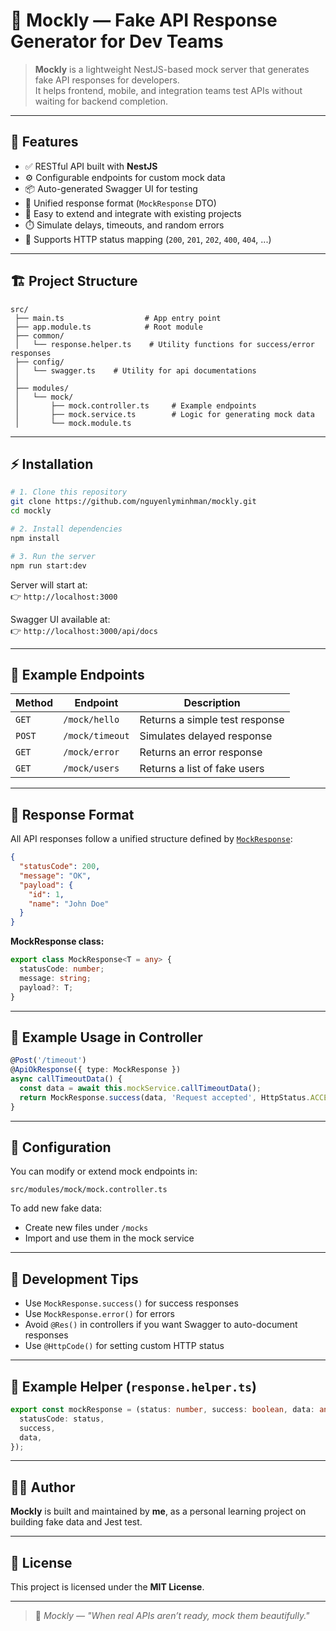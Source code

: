# 🧪 Mockly — Fake API Response Generator for Dev Teams

> **Mockly** is a lightweight NestJS-based mock server that generates fake API responses for developers.  
> It helps frontend, mobile, and integration teams test APIs without waiting for backend completion.

---

## 🚀 Features

- ✅ RESTful API built with **NestJS**
- ⚙️ Configurable endpoints for custom mock data
- 📦 Auto-generated Swagger UI for testing
- 💬 Unified response format (`MockResponse` DTO)
- 🧰 Easy to extend and integrate with existing projects
- ⏱️ Simulate delays, timeouts, and random errors
- 🧠 Supports HTTP status mapping (`200`, `201`, `202`, `400`, `404`, ...)

---

## 🏗️ Project Structure

```
src/
 ├── main.ts                  # App entry point
 ├── app.module.ts            # Root module
 ├── common/
 │   └── response.helper.ts    # Utility functions for success/error responses
 ├── config/
 │   └── swagger.ts    # Utility for api documentations
 │   
 ├── modules/
 │   └── mock/
 │       ├── mock.controller.ts     # Example endpoints
 │       ├── mock.service.ts        # Logic for generating mock data
 │       └── mock.module.ts

```

---

## ⚡ Installation

```bash
# 1. Clone this repository
git clone https://github.com/nguyenlyminhman/mockly.git
cd mockly

# 2. Install dependencies
npm install

# 3. Run the server
npm run start:dev
```

Server will start at:  
👉 `http://localhost:3000`

Swagger UI available at:  
👉 `http://localhost:3000/api/docs`

---

## 🧩 Example Endpoints

| Method | Endpoint | Description |
|--------|-----------|-------------|
| `GET` | `/mock/hello` | Returns a simple test response |
| `POST` | `/mock/timeout` | Simulates delayed response |
| `GET` | `/mock/error` | Returns an error response |
| `GET` | `/mock/users` | Returns a list of fake users |

---

## 🧱 Response Format

All API responses follow a unified structure defined by [`MockResponse`](src/common/dto/mock-response.dto.ts):

```json
{
  "statusCode": 200,
  "message": "OK",
  "payload": {
    "id": 1,
    "name": "John Doe"
  }
}
```

**MockResponse class:**

```ts
export class MockResponse<T = any> {
  statusCode: number;
  message: string;
  payload?: T;
}
```

---

## 🧠 Example Usage in Controller

```ts
@Post('/timeout')
@ApiOkResponse({ type: MockResponse })
async callTimeoutData() {
  const data = await this.mockService.callTimeoutData();
  return MockResponse.success(data, 'Request accepted', HttpStatus.ACCEPTED);
}
```

---

## 🔧 Configuration

You can modify or extend mock endpoints in:

```
src/modules/mock/mock.controller.ts
```

To add new fake data:
- Create new files under `/mocks`
- Import and use them in the mock service

---

## 💬 Development Tips

- Use `MockResponse.success()` for success responses
- Use `MockResponse.error()` for errors
- Avoid `@Res()` in controllers if you want Swagger to auto-document responses
- Use `@HttpCode()` for setting custom HTTP status

---

## 🧰 Example Helper (`response.helper.ts`)

```ts
export const mockResponse = (status: number, success: boolean, data: any) => ({
  statusCode: status,
  success,
  data,
});
```

---

## 🧑‍🎨 Author

**Mockly** is built and maintained by **me**, as a personal learning project on building fake data and Jest test.

---

## 📄 License

This project is licensed under the **MIT License**.

---

> 💬 _Mockly — "When real APIs aren’t ready, mock them beautifully."_
